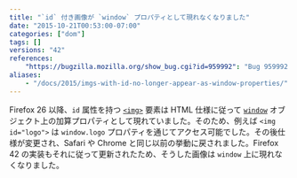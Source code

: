 ```yaml
---
title: "`id` 付き画像が `window` プロパティとして現れなくなりました"
date: "2015-10-21T00:53:00-07:00"
categories: ["dom"]
tags: []
versions: "42"
references:
    "https://bugzilla.mozilla.org/show_bug.cgi?id=959992": "Bug 959992 - Firefox 26 creates enumerable properties on window for ids of <img> tags"
aliases:
    - "/docs/2015/imgs-with-id-no-longer-appear-as-window-properties/"
---
```

Firefox 26 以降、`id` 属性を持つ [`<img>`](https://developer.mozilla.org/ja/docs/Web/HTML/Element/img) 要素は HTML 仕様に従って [`window`](https://developer.mozilla.org/ja/docs/Web/API/Window) オブジェクト上の加算プロパティとして現れていました。そのため、例えば `<img id="logo">` は `window.logo` プロパティを通じてアクセス可能でした。その後仕様が変更され、Safari や Chrome と同じ以前の挙動に戻されました。Firefox 42 の実装もそれに従って更新されたため、そうした画像は `window` 上に現れなくなりました。

